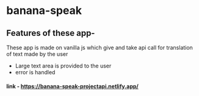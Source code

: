 # banana-speak

## Features of these app-

These app is made on vanilla js which give and take api call for translation of text made by the user

- Large text area is provided to the user
- error is handled

#### link - https://banana-speak-projectapi.netlify.app/
